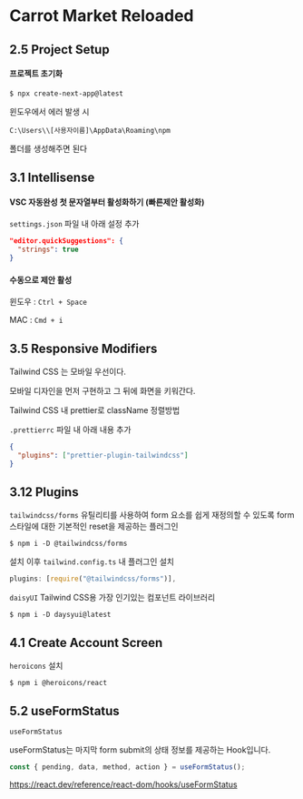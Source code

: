 # Carrot Market Reloaded

## 2.5 Project Setup

#### 프로젝트 초기화

```
$ npx create-next-app@latest
```

윈도우에서 에러 발생 시

`C:\Users\\[사용자이름]\AppData\Roaming\npm`

폴더를 생성해주면 된다

## 3.1 Intellisense

#### VSC 자동완성 첫 문자열부터 활성화하기 (빠른제안 활성화)

`settings.json` 파일 내 아래 설정 추가

```json
"editor.quickSuggestions": {
  "strings": true
}
```

#### 수동으로 제안 활성

윈도우 : `Ctrl + Space`

MAC : `Cmd + i`

## 3.5 Responsive Modifiers

Tailwind CSS 는 모바일 우선이다.

모바일 디자인을 먼저 구현하고 그 뒤에 화면을 키워간다.

Tailwind CSS 내 prettier로 className 정렬방법

`.prettierrc` 파일 내 아래 내용 추가

```json
{
  "plugins": ["prettier-plugin-tailwindcss"]
}
```

## 3.12 Plugins

`tailwindcss/forms` 유틸리티를 사용하여 form 요소를 쉽게 재정의할 수 있도록 form 스타일에 대한 기본적인 reset을 제공하는 플러그인

```
$ npm i -D @tailwindcss/forms
```

설치 이후 `tailwind.config.ts` 내 플러그인 설치

```ts
plugins: [require("@tailwindcss/forms")],
```

`daisyUI` Tailwind CSS용 가장 인기있는 컴포넌트 라이브러리

```
$ npm i -D daysyui@latest
```

## 4.1 Create Account Screen

`heroicons` 설치

```
$ npm i @heroicons/react
```

## 5.2 useFormStatus

`useFormStatus`

useFormStatus는 마지막 form submit의 상태 정보를 제공하는 Hook입니다.

```ts
const { pending, data, method, action } = useFormStatus();
```

https://react.dev/reference/react-dom/hooks/useFormStatus
